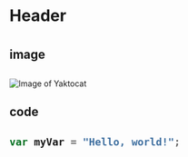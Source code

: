 # <H1>Header<H1>
# <H2>image<H2>
![Image of Yaktocat](https://octodex.github.com/images/yaktocat.png)

<H2>code<H2>
  
``` javascript
var myVar = "Hello, world!";
```

